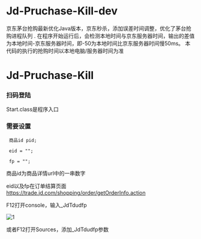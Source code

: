 # Jd-Pruchase-Kill-dev
京东茅台抢购最新优化Java版本，京东秒杀，添加误差时间调整，优化了茅台抢购进程队列 . 在程序开始运行后，会检测本地时间与京东服务器时间，输出的差值为本地时间-京东服务器时间，即-50为本地时间比京东服务器时间慢50ms。 本代码的执行的抢购时间以本地电脑/服务器时间为准

# Jd-Pruchase-Kill

### 扫码登陆
 
 Start.class是程序入口
 
 
### 需要设置
 
     商品id pid;
     
     eid = "";
     
     fp = "";

商品id为商品详情url中的一串数字

eid以及fp在订单结算页面 https://trade.jd.com/shopping/order/getOrderInfo.action

F12打开console，输入_JdTdudfp

![1](https://github.com/zhao458114067/Jd-Pruchase-Kill/blob/dev_zx/1.png?raw=true)

或者F12打开Sources，添加_JdTdudfp参数



